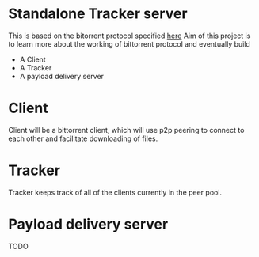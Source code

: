 # Standalone Tracker server

This is based on the bitorrent protocol specified [here](https://www.bittorrent.org/beps/bep_0003.html)
Aim of this project is to learn more about the working of bittorrent protocol and eventually build

* A Client 
* A Tracker
* A payload delivery server  


# Client
Client will be a bittorrent client, which will use p2p peering to connect to each other and facilitate downloading of files.

# Tracker
Tracker keeps track of all of the clients currently in the peer pool.

# Payload delivery server
TODO
